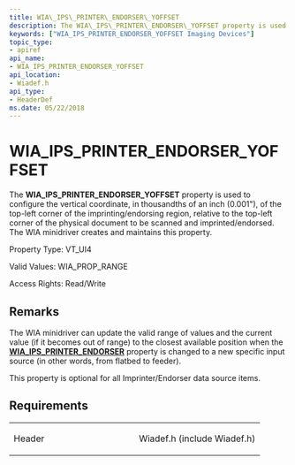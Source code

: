 ```yaml
---
title: WIA\_IPS\_PRINTER\_ENDORSER\_YOFFSET
description: The WIA\_IPS\_PRINTER\_ENDORSER\_YOFFSET property is used to configure the vertical coordinate, in thousandths of an inch (0.001 \ 0034;), of the top-left corner of the imprinting/endorsing region, relative to the top-left corner of the physical document to be scanned and imprinted/endorsed. The WIA minidriver creates and maintains this property.
keywords: ["WIA_IPS_PRINTER_ENDORSER_YOFFSET Imaging Devices"]
topic_type:
- apiref
api_name:
- WIA_IPS_PRINTER_ENDORSER_YOFFSET
api_location:
- Wiadef.h
api_type:
- HeaderDef
ms.date: 05/22/2018
---
```


# WIA\_IPS\_PRINTER\_ENDORSER\_YOFFSET


The **WIA\_IPS\_PRINTER\_ENDORSER\_YOFFSET** property is used to configure the vertical coordinate, in thousandths of an inch (0.001"), of the top-left corner of the imprinting/endorsing region, relative to the top-left corner of the physical document to be scanned and imprinted/endorsed. The WIA minidriver creates and maintains this property.




Property Type: VT\_UI4

Valid Values: WIA\_PROP\_RANGE

Access Rights: Read/Write

## Remarks

The WIA minidriver can update the valid range of values and the current value (if it becomes out of range) to the closest available position when the [**WIA\_IPS\_PRINTER\_ENDORSER**](wia-ips-printer-endorser.md) property is changed to a new specific input source (in other words, from flatbed to feeder).

This property is optional for all Imprinter/Endorser data source items.

## Requirements

<table>
<colgroup>
<col width="50%" />
<col width="50%" />
</colgroup>
<tbody>
<tr class="odd">
<td><p>Header</p></td>
<td>Wiadef.h (include Wiadef.h)</td>
</tr>
</tbody>
</table>

 

 





